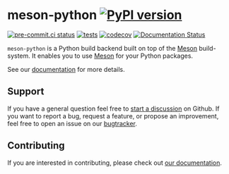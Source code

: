 <!--
SPDX-FileCopyrightText: 2021 The meson-python developers

SPDX-License-Identifier: MIT
-->

# meson-python [![PyPI version](https://badge.fury.io/py/meson-python.svg)](https://pypi.org/project/meson-python/)

[![pre-commit.ci status](https://results.pre-commit.ci/badge/github/mesonbuild/meson-python/main.svg)](https://results.pre-commit.ci/latest/github/mesonbuild/meson-python/main)
[![tests](https://github.com/mesonbuild/meson-python/actions/workflows/tests.yml/badge.svg)](https://github.com/mesonbuild/meson-python/actions/workflows/tests.yml)
[![codecov](https://codecov.io/gh/mesonbuild/meson-python/branch/main/graph/badge.svg?token=xcb2u2YvVk)](https://codecov.io/gh/mesonbuild/meson-python)
[![Documentation Status](https://readthedocs.org/projects/meson-python/badge/?version=stable)](https://meson-python.readthedocs.io/en/stable/?badge=stable)

`meson-python` is a Python build backend built on top of the [Meson][meson]
build-system. It enables you to use [Meson][meson] for your Python packages.

See our [documentation][docs] for more details.


## Support

If you have a general question feel free to [start a discussion][new discussion]
on Github. If you want to report a bug, request a feature, or propose an improvement, feel
free to open an issue on our [bugtracker][bugtracker].


## Contributing

If you are interested in contributing, please check out
[our documentation][contributing docs].


[meson]: https://github.com/mesonbuild/meson
[docs]: https://meson-python.readthedocs.io/en/stable/
[new discussion]: https://github.com/mesonbuild/meson-python/discussions/new/choose
[bugtracker]: https://github.com/mesonbuild/meson-python/issues
[contributing docs]: https://meson-python.readthedocs.io/en/latest/contributing/getting-started.html
